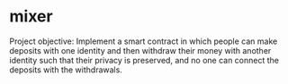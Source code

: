 # mixer

Project objective: Implement a smart contract in which people can make deposits with one identity and then withdraw their money with another identity such that their privacy is preserved, and no one can connect the deposits with the withdrawals.
